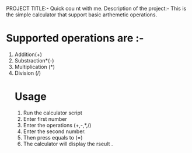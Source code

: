 PROJECT TITLE:- Quick cou nt with me.
Description of the project:- This is the simple calculator that support basic arthemetic operations.
# Supported operations are :-
1) Addition(+)
2) Substraction*(-)
3) Multiplication (*)
4) Division (/)
   # Usage
   1) Run the calculator script
   2) Enter first number
   3) Enter the operations (+,-,*,/)
   4) Enter the second number.
   5) Then press equals to (=)
   6) The calculator will display the rseult .   
